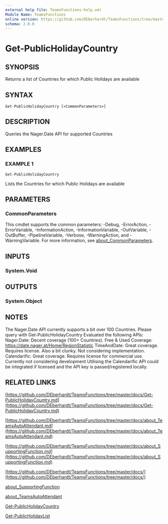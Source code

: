 ```yaml
---
external help file: TeamsFunctions-help.xml
Module Name: TeamsFunctions
online version: https://github.com/DEberhardt/TeamsFunctions/tree/master/docs/Get-PublicHolidayCountry.md
schema: 2.0.0
---
```


# Get-PublicHolidayCountry

## SYNOPSIS
Returns a list of Countries for which Public Holidays are available

## SYNTAX

```
Get-PublicHolidayCountry [<CommonParameters>]
```

## DESCRIPTION
Queries the Nager.Date API for supported Countries

## EXAMPLES

### EXAMPLE 1
```
Get-PublicHolidayCountry
```

Lists the Countries for which Public Holidays are available

## PARAMETERS

### CommonParameters
This cmdlet supports the common parameters: -Debug, -ErrorAction, -ErrorVariable, -InformationAction, -InformationVariable, -OutVariable, -OutBuffer, -PipelineVariable, -Verbose, -WarningAction, and -WarningVariable. For more information, see [about_CommonParameters](http://go.microsoft.com/fwlink/?LinkID=113216).

## INPUTS

### System.Void
## OUTPUTS

### System.Object
## NOTES
The Nager.Date API currently supports a bit over 100 Countries.
Please query with Get-PublicHolidayCountry
Evaluated the following APIs:
Nager.Date:   Decent coverage (100+ Countries).
Free & Used Coverage: https://date.nager.at/Home/RegionStatistic
TimeAndDate:  Great coverage.
Requires license.
Also a bit clunky.
Not considering implementation.
Calendarific: Great coverage.
Requires license for commercial use.
Currently not considering development
Utilising the Calendarific API could be integrated if licensed and the API key is passed/registered locally.

## RELATED LINKS

[https://github.com/DEberhardt/TeamsFunctions/tree/master/docs/Get-PublicHolidayCountry.md](https://github.com/DEberhardt/TeamsFunctions/tree/master/docs/Get-PublicHolidayCountry.md)

[https://github.com/DEberhardt/TeamsFunctions/tree/master/docs/about_TeamsAutoAttendant.md](https://github.com/DEberhardt/TeamsFunctions/tree/master/docs/about_TeamsAutoAttendant.md)

[https://github.com/DEberhardt/TeamsFunctions/tree/master/docs/about_SupportingFunction.md](https://github.com/DEberhardt/TeamsFunctions/tree/master/docs/about_SupportingFunction.md)

[https://github.com/DEberhardt/TeamsFunctions/tree/master/docs/](https://github.com/DEberhardt/TeamsFunctions/tree/master/docs/)

[about_SupportingFunction]()

[about_TeamsAutoAttendant]()

[Get-PublicHolidayCountry]()

[Get-PublicHolidayList]()

